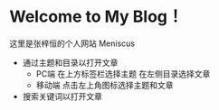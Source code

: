 # Welcome to My Blog！



这里是张梓恒的个人网站 Meniscus

- 通过主题和目录以打开文章
  - PC端 在上方标签栏选择主题 在左侧目录选择文章
  - 移动端 点击左上角图标选择主题和文章
- 搜索关键词以打开文章

